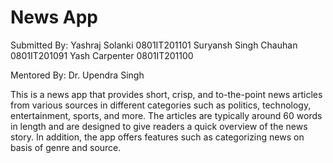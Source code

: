 # News App
Submitted By:
Yashraj Solanki 0801IT201101
Suryansh Singh Chauhan 0801IT201091
Yash Carpenter 0801IT201100

Mentored By:
Dr. Upendra Singh

This is a news app that provides short, crisp, and to-the-point news articles from various sources in different categories such as politics, technology, entertainment, sports, and more. The articles are typically around 60 words in length and are designed to give readers a quick overview of the news story. In addition, the app offers features such as categorizing news on basis of genre and source.
